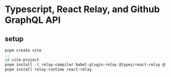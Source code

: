 # Typescript, React Relay, and Github GraphQL API

## setup

```sh
pnpm create vite
..
cd vite-project
pnpm install -D relay-compiler babel-plugin-relay @types/react-relay @types/relay-runtime babel-plugin-relay vite-plugin-relay-lite graphql
pnpm install relay-runtime react-relay
```
